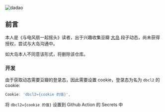 ![dadao](https://github.com/yes1am/dadao/workflows/dadao/badge.svg?branch=master)

## 前言

本人是《与电风扇一起摇头》读者，出于兴趣收集豆瓣 [大岛](https://www.douban.com/people/auxt/) 段子动态，尚未获得授权，尝试与大岛沟通中。  

如大岛本人不同意该形式，将删除该仓库。

### 开发
由于获取动态需要豆瓣的登录态，因此需要设置 cookie，登录态为名为 `dbcl2` 的 cookie:  

```js
Cookie: 'dbcl2={cookie 的值}',
```
将 `dbcl2={cookie 的值}` 设置到 Github Action 的 Secrets 中